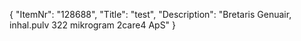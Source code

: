 {
  "ItemNr": "128688",
  "Title": "test",
  "Description": "Bretaris Genuair, inhal.pulv 322 mikrogram 2care4 ApS"
}